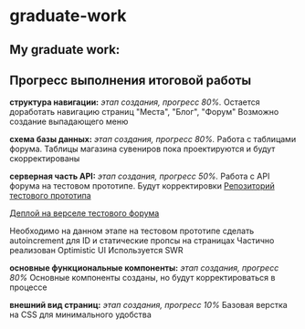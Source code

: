 # graduate-work
## My graduate work:

## Прогресс выполнения итоговой работы

**структура навигации:** _этап создания, прогресс 80%._
Остается доработать навигацию страниц "Места", "Блог", "Форум" 
Возможно создание выпадающего меню

**схема базы данных:** _этап создания, прогресс  80%._ 
Работа с таблицами форума. Таблицы магазина сувениров пока проектируются и будут скорректированы

**серверная часть API:** _этап создания, прогресс 50%._ 
Работа с API форума на тестовом прототипе. Будут корректировки
[Репозиторий тестового прототипа](https://github.com/AlexIgn88/rest-component-training)

[Деплой на верселе тестового форума](https://rest-component-training.vercel.app/testforum)

Необходимо на данном этапе на тестовом прототипе сделать autoincrement для ID и статические пропсы на страницах
Частично реализован Optimistic UI
Используется SWR

**основные функциональные компоненты:** _этап создания, прогресс  80%_
Основные компоненты созданы, но будут корректироваться в процессе

**внешний вид страниц:** _этап создания, прогресс 10%_ 
Базовая верстка на CSS для минимального удобства